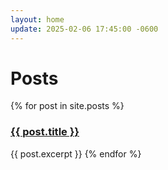 ```yaml
---
layout: home
update: 2025-02-06 17:45:00 -0600
---
```


<h1>Posts</h1>

<p>{% for post in site.posts %}
    <h3><a href="{{ post.url }}">{{ post.title }}</a></h3>
    {{ post.excerpt }}
{% endfor %}</p>